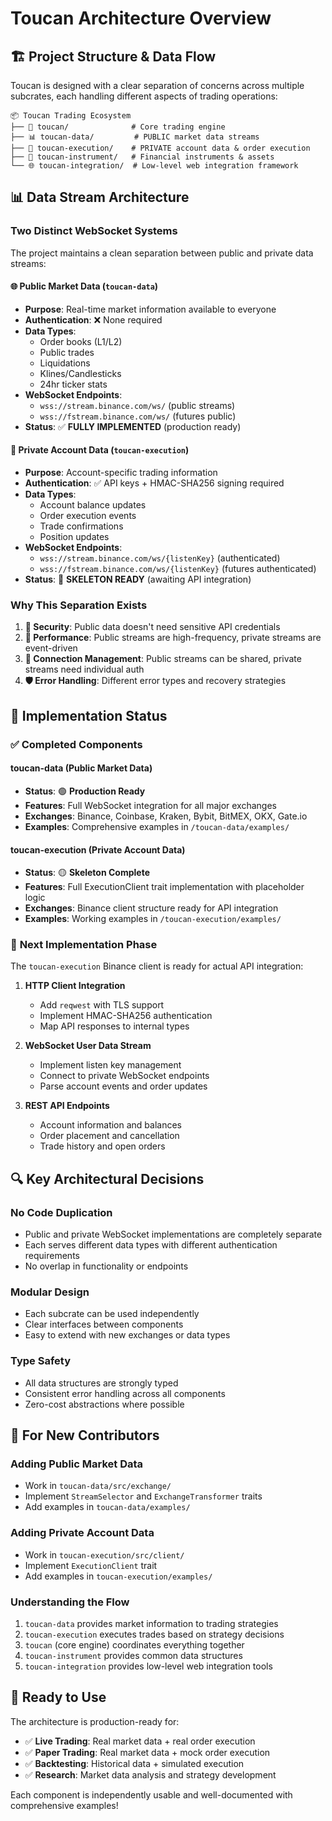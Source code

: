 # Toucan Architecture Overview

## 🏗️ Project Structure & Data Flow

Toucan is designed with a clear separation of concerns across multiple subcrates, each handling different aspects of trading operations:

```
📦 Toucan Trading Ecosystem
├── 🧠 toucan/              # Core trading engine
├── 📊 toucan-data/         # PUBLIC market data streams
├── 💼 toucan-execution/    # PRIVATE account data & order execution
├── 🔧 toucan-instrument/   # Financial instruments & assets
└── 🌐 toucan-integration/  # Low-level web integration framework
```

## 📊 Data Stream Architecture

### **Two Distinct WebSocket Systems**

The project maintains a clean separation between public and private data streams:

#### 🌐 **Public Market Data** (`toucan-data`)
- **Purpose**: Real-time market information available to everyone
- **Authentication**: ❌ None required
- **Data Types**: 
  - Order books (L1/L2)
  - Public trades
  - Liquidations
  - Klines/Candlesticks
  - 24hr ticker stats
- **WebSocket Endpoints**: 
  - `wss://stream.binance.com/ws/` (public streams)
  - `wss://fstream.binance.com/ws/` (futures public)
- **Status**: ✅ **FULLY IMPLEMENTED** (production ready)

#### 🔐 **Private Account Data** (`toucan-execution`)
- **Purpose**: Account-specific trading information
- **Authentication**: ✅ API keys + HMAC-SHA256 signing required
- **Data Types**:
  - Account balance updates
  - Order execution events
  - Trade confirmations
  - Position updates
- **WebSocket Endpoints**: 
  - `wss://stream.binance.com/ws/{listenKey}` (authenticated)
  - `wss://fstream.binance.com/ws/{listenKey}` (futures authenticated)
- **Status**: 🚧 **SKELETON READY** (awaiting API integration)

### **Why This Separation Exists**

1. **🔐 Security**: Public data doesn't need sensitive API credentials
2. **🏃 Performance**: Public streams are high-frequency, private streams are event-driven
3. **📡 Connection Management**: Public streams can be shared, private streams need individual auth
4. **🛡️ Error Handling**: Different error types and recovery strategies

## 🎯 Implementation Status

### ✅ **Completed Components**

#### **toucan-data** (Public Market Data)
- **Status**: 🟢 **Production Ready**
- **Features**: Full WebSocket integration for all major exchanges
- **Exchanges**: Binance, Coinbase, Kraken, Bybit, BitMEX, OKX, Gate.io
- **Examples**: Comprehensive examples in `/toucan-data/examples/`

#### **toucan-execution** (Private Account Data)
- **Status**: 🟡 **Skeleton Complete**
- **Features**: Full ExecutionClient trait implementation with placeholder logic
- **Exchanges**: Binance client structure ready for API integration
- **Examples**: Working examples in `/toucan-execution/examples/`

### 🚧 **Next Implementation Phase**

The `toucan-execution` Binance client is ready for actual API integration:

1. **HTTP Client Integration**
   - Add `reqwest` with TLS support
   - Implement HMAC-SHA256 authentication
   - Map API responses to internal types

2. **WebSocket User Data Stream**
   - Implement listen key management
   - Connect to private WebSocket endpoints
   - Parse account events and order updates

3. **REST API Endpoints**
   - Account information and balances
   - Order placement and cancellation
   - Trade history and open orders

## 🔍 **Key Architectural Decisions**

### **No Code Duplication**
- Public and private WebSocket implementations are completely separate
- Each serves different data types with different authentication requirements
- No overlap in functionality or endpoints

### **Modular Design**
- Each subcrate can be used independently
- Clear interfaces between components
- Easy to extend with new exchanges or data types

### **Type Safety**
- All data structures are strongly typed
- Consistent error handling across all components
- Zero-cost abstractions where possible

## 📖 **For New Contributors**

### **Adding Public Market Data**
- Work in `toucan-data/src/exchange/`
- Implement `StreamSelector` and `ExchangeTransformer` traits
- Add examples in `toucan-data/examples/`

### **Adding Private Account Data**
- Work in `toucan-execution/src/client/`
- Implement `ExecutionClient` trait
- Add examples in `toucan-execution/examples/`

### **Understanding the Flow**
1. `toucan-data` provides market information to trading strategies
2. `toucan-execution` executes trades based on strategy decisions
3. `toucan` (core engine) coordinates everything together
4. `toucan-instrument` provides common data structures
5. `toucan-integration` provides low-level web integration tools

## 🎉 **Ready to Use**

The architecture is production-ready for:
- ✅ **Live Trading**: Real market data + real order execution
- ✅ **Paper Trading**: Real market data + mock order execution  
- ✅ **Backtesting**: Historical data + simulated execution
- ✅ **Research**: Market data analysis and strategy development

Each component is independently usable and well-documented with comprehensive examples!
